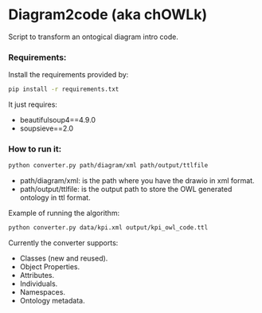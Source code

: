 # Diagram2code (aka chOWLk)
Script to transform an ontogical diagram intro code.

### Requirements:
Install the requirements provided by:
```bash
pip install -r requirements.txt
```
It just requires:
* beautifulsoup4==4.9.0
* soupsieve==2.0

### How to run it:
```bash
python converter.py path/diagram/xml path/output/ttlfile
```
* path/diagram/xml: is the path where you have the drawio in xml format.
* path/output/ttlfile: is the output path to store the OWL generated ontology in ttl format.

Example of running the algorithm:
```bash
python converter.py data/kpi.xml output/kpi_owl_code.ttl
```
Currently the converter supports:
* Classes (new and reused).
* Object Properties.
* Attributes.
* Individuals.
* Namespaces.
* Ontology metadata.
